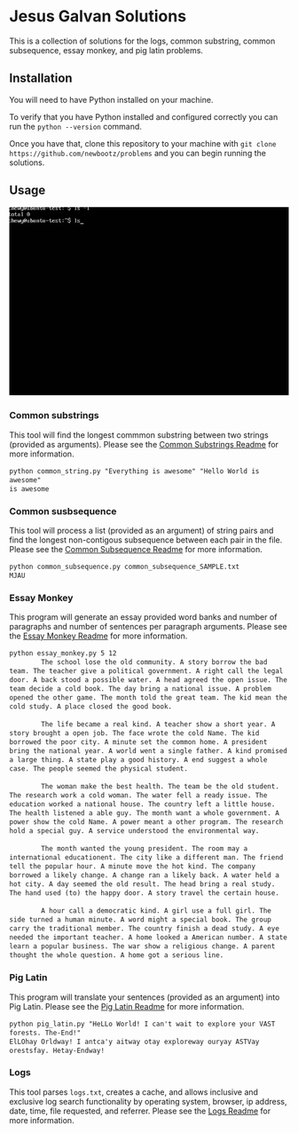 # Jesus Galvan Solutions

This is a collection of solutions for the logs, common substring, common subsequence, essay monkey, and pig latin problems.


## Installation

You will need to have Python installed on your machine.

To verify that you have Python installed and configured correctly you can run the ```python --version``` command.

Once you have that, clone this repository to your machine with ```git clone https://github.com/newbootz/problems``` and you can begin running the solutions.

## Usage

![Cool gif](images/clone_repo.gif)


### Common substrings

This tool will find the longest commmon substring between two strings (provided as arguments).
Please see the [Common Substrings Readme](../CommonSubstrings.md) for more information.
```
python common_string.py "Everything is awesome" "Hello World is awesome"
is awesome
```

### Common susbsequence

This tool will process a list (provided as an argument) of string pairs and find the longest non-contigous subsequence between each pair in the file.
Please see the [Common Subsequence Readme](../CommonSubsequence.md) for more information.

```
python common_subsequence.py common_subsequence_SAMPLE.txt
MJAU
```

### Essay Monkey

This program will generate an essay provided word banks and number of paragraphs and number of sentences per paragraph arguments.
Please see the [Essay Monkey Readme](../EssayMonkey.md) for more information.
```
python essay_monkey.py 5 12
        The school lose the old community. A story borrow the bad team. The teacher give a political government. A right call the legal door. A back stood a possible water. A head agreed the open issue. The team decide a cold book. The day bring a national issue. A problem opened the other game. The month told the great team. The kid mean the cold study. A place closed the good book.

        The life became a real kind. A teacher show a short year. A story brought a open job. The face wrote the cold Name. The kid borrowed the poor city. A minute set the common home. A president bring the national year. A world went a single father. A kind promised a large thing. A state play a good history. A end suggest a whole case. The people seemed the physical student.

        The woman make the best health. The team be the old student. The research work a cold woman. The water fell a ready issue. The education worked a national house. The country left a little house. The health listened a able guy. The month want a whole government. A power show the cold Name. A power meant a other program. The research hold a special guy. A service understood the environmental way.

        The month wanted the young president. The room may a international educationent. The city like a different man. The friend tell the popular hour. A minute move the hot kind. The company borrowed a likely change. A change ran a likely back. A water held a hot city. A day seemed the old result. The head bring a real study. The hand used (to) the happy door. A story travel the certain house.

        A hour call a democratic kind. A girl use a full girl. The side turned a human minute. A word might a special book. The group carry the traditional member. The country finish a dead study. A eye needed the important teacher. A home looked a American number. A state learn a popular business. The war show a religious change. A parent thought the whole question. A home got a serious line.

```

### Pig Latin

This program will translate your sentences (provided as an argument) into Pig Latin.
Please see the [Pig Latin Readme](../PigLatin.md) for more information.

```
python pig_latin.py "HeLLo World! I can't wait to explore your VAST forests. The-End!"
ElLOhay Orldway! I antca'y aitway otay exploreway ouryay ASTVay orestsfay. Hetay-Endway!
```

### Logs

This tool parses `logs.txt`, creates a cache, and allows inclusive and exclusive log search functionality by operating system, browser, ip address, date, time, file requested, and referrer.
Please see the [Logs Readme](../Logs.md) for more information.

```
```

